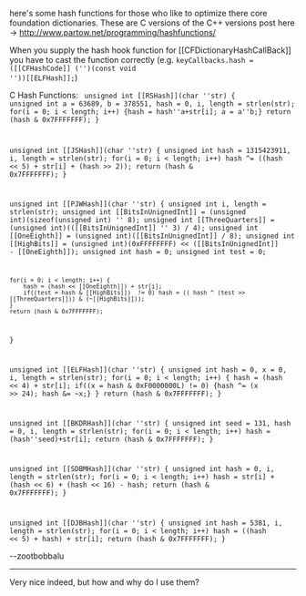 here's some hash functions for those who like to optimize there core foundation dictionaries. These are C versions of the C++ versions post here -> http://www.partow.net/programming/hashfunctions/

When you supply the hash hook function for [[CFDictionaryHashCallBack]] you have to cast the function correctly (e.g. <code>keyCallbacks.hash = ([[CFHashCode]] ('')(const void ''))[[ELFHash]];</code>)

C Hash Functions:
<code>
unsigned int [[RSHash]](char ''str) {
    unsigned int a = 63689, b = 378551, hash = 0, i, length = strlen(str);
    for(i = 0; i < length; i++) {hash = hash''a+str[i]; a = a''b;}
    return (hash & 0x7FFFFFFF);
}

unsigned int [[JSHash]](char ''str) {
    unsigned int hash = 1315423911, i, length = strlen(str);
    for(i = 0; i < length; i++) hash ^= ((hash << 5) + str[i] + (hash >> 2));
    return (hash & 0x7FFFFFFF);
}

unsigned int [[PJWHash]](char ''str) {
    unsigned int i, length = strlen(str);
    unsigned int [[BitsInUnignedInt]] = (unsigned int)(sizeof(unsigned int) '' 8);
    unsigned int [[ThreeQuarters]]    = (unsigned int)(([[BitsInUnignedInt]]  '' 3) / 4);
    unsigned int [[OneEighth]]        = (unsigned int)([[BitsInUnignedInt]] / 8);
    unsigned int [[HighBits]]         = (unsigned int)(0xFFFFFFFF) << ([[BitsInUnignedInt]] - [[OneEighth]]);
    unsigned int hash             = 0;
    unsigned int test             = 0;

    for(i = 0; i < length; i++) {
        hash = (hash << [[OneEighth]]) + str[i];
        if((test = hash & [[HighBits]])  != 0) hash = (( hash ^ (test >> [[ThreeQuarters]])) & (~[[HighBits]]));
    }
    return (hash & 0x7FFFFFFF);
}

unsigned int [[ELFHash]](char ''str) {
    unsigned int hash = 0, x = 0, i, length = strlen(str);
    for(i = 0; i < length; i++) {
        hash = (hash << 4) + str[i];
        if((x = hash & 0xF0000000L) != 0) {hash ^= (x >> 24); hash &= ~x;}
    }
    return (hash & 0x7FFFFFFF);
}

unsigned int [[BKDRHash]](char ''str) {
    unsigned int seed = 131, hash = 0, i, length = strlen(str);
    for(i = 0; i < length; i++) hash = (hash''seed)+str[i];
    return (hash & 0x7FFFFFFF);
}

unsigned int [[SDBMHash]](char ''str) {
    unsigned int hash = 0, i, length = strlen(str);
    for(i = 0; i < length; i++) hash = str[i] + (hash << 6) + (hash << 16) - hash;
    return (hash & 0x7FFFFFFF);
}

unsigned int [[DJBHash]](char ''str) {
    unsigned int hash = 5381, i, length = strlen(str);
    for(i = 0; i < length; i++) hash = ((hash << 5) + hash) + str[i];
    return (hash & 0x7FFFFFFF);
}
</code>

--zootbobbalu

----

Very nice indeed, but how and why do I use them?